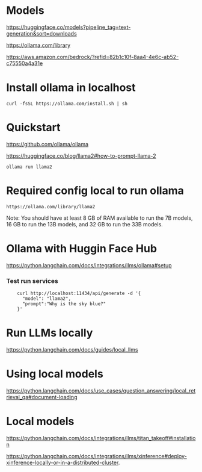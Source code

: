 # Models
https://huggingface.co/models?pipeline_tag=text-generation&sort=downloads

https://ollama.com/library

https://aws.amazon.com/bedrock/?refid=82b1c10f-8aa4-4e6c-ab52-c75550a4a31e

# Install ollama in localhost

    curl -fsSL https://ollama.com/install.sh | sh

# Quickstart
https://github.com/ollama/ollama

https://huggingface.co/blog/llama2#how-to-prompt-llama-2

    ollama run llama2

# Required config local to run ollama
    https://ollama.com/library/llama2
    
Note: You should have at least 8 GB of RAM available to run the 7B models, 16 GB to run the 13B models, and 32 GB to run the 33B models.

# Ollama with Huggin Face Hub
https://python.langchain.com/docs/integrations/llms/ollama#setup

### Test run services

```shell
    curl http://localhost:11434/api/generate -d '{
      "model": "llama2",
      "prompt":"Why is the sky blue?"
    }'
```

# Run LLMs locally
https://python.langchain.com/docs/guides/local_llms

# Using local models
https://python.langchain.com/docs/use_cases/question_answering/local_retrieval_qa#document-loading

# Local models
https://python.langchain.com/docs/integrations/llms/titan_takeoff#installation

https://python.langchain.com/docs/integrations/llms/xinference#deploy-xinference-locally-or-in-a-distributed-cluster.